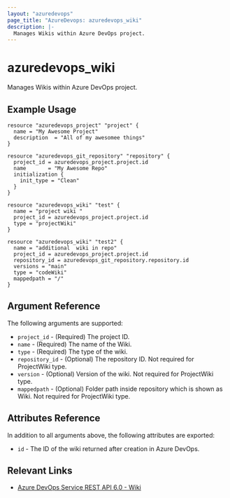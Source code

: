 ```yaml
---
layout: "azuredevops"
page_title: "AzureDevops: azuredevops_wiki"
description: |-
  Manages Wikis within Azure DevOps project.
---
```


# azuredevops_wiki

Manages Wikis within Azure DevOps project.

## Example Usage

```hcl
resource "azuredevops_project" "project" {
  name = "My Awesome Project"
  description  = "All of my awesomee things"
}

resource "azuredevops_git_repository" "repository" {
  project_id = azuredevops_project.project.id
  name       = "My Awesome Repo"
  initialization {
    init_type = "Clean"
  }
}

resource "azuredevops_wiki" "test" {
  name = "project wiki "
  project_id = azuredevops_project.project.id
  type = "projectWiki"
}

resource "azuredevops_wiki" "test2" {
  name = "additional  wiki in repo"
  project_id = azuredevops_project.project.id
  repository_id = azuredevops_git_repository.repository.id
  versions = "main"
  type = "codeWiki"
  mappedpath = "/"
}
```

## Argument Reference

The following arguments are supported:

- `project_id` - (Required) The project ID.
- `name` - (Required) The name of the Wiki.
- `type` -  (Required) The type of the wiki.
- `repository_id` - (Optional) The repository ID. Not required for ProjectWiki type.
- `version` - (Optional) Version of the wiki. Not required for ProjectWiki type.
- `mappedpath` - (Optional) Folder path inside repository which is shown as Wiki. Not required for ProjectWiki type.

## Attributes Reference

In addition to all arguments above, the following attributes are exported:

- `id` - The ID of the wiki returned after creation in Azure DevOps.

## Relevant Links

- [Azure DevOps Service REST API 6.0 - Wiki ](https://learn.microsoft.com/en-us/rest/api/azure/devops/wiki/wikis?view=azure-devops-rest-6.0)
